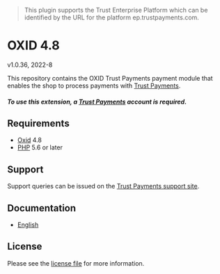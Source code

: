 > This plugin supports the Trust Enterprise Platform which can be identified by the URL for the platform ep.trustpayments.com.

# OXID 4.8

v1.0.36, 2022-8

This repository contains the OXID  Trust Payments payment module that enables the shop to process payments with [Trust Payments](https://www.trustpayments.com/).

##### To use this extension, a [Trust Payments](https://ep.trustpayments.com/user/signup)  account is required.

## Requirements

* [Oxid](https://www.oxid-esales.com/) 4.8
* [PHP](http://php.net/) 5.6 or later

## Support

Support queries can be issued on the [Trust Payments support site](https://www.trustpayments.com/contact-us/).

## Documentation

* [English](https://plugin-documentation.ep.trustpayments.com/TrustPayments/oxid-4.8/1.0.36/docs/en/documentation.html)

## License

Please see the [license file](https://github.com/TrustPayments/oxid-4.8/blob/1.0.36/LICENSE) for more information.